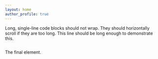 ```yaml
---
layout: home
author_profile: true
---
```


Long, single-line code blocks should not wrap. They should horizontally scroll if they are too long. This line should be long enough to demonstrate this.
```

```
The final element.
```
